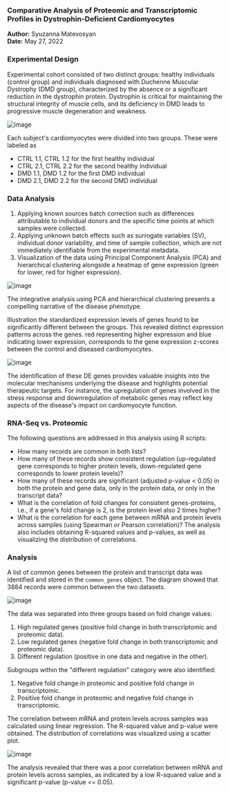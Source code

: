 ### Comparative Analysis of Proteomic and Transcriptomic Profiles in Dystrophin-Deficient Cardiomyocytes

**Author:** Syuzanna Matevosyan \
**Date:** May 27, 2022

### Experimental Design 

Experimental cohort consisted of two distinct groups: healthy individuals (control group) and individuals diagnosed with Duchenne Muscular Dystrophy (DMD group), characterized by the absence or a significant reduction in the dystrophin protein. Dystrophin is critical for maintaining the structural integrity of muscle cells, and its deficiency in DMD leads to progressive muscle degeneration and weakness.

![image](https://github.com/symatevo/DMD-Cardiomyocyte-Analysis/assets/74954267/40daec59-7bb8-49ef-aa0a-c133ddeda88b)

Each subject's cardiomyocytes were divided into two groups. 
These were labeled as 
- CTRL 1.1, CTRL 1.2 for the first healthy individual
- CTRL 2.1, CTRL 2.2 for the second healthy individual
- DMD 1.1, DMD 1.2 for the first DMD individual
- DMD 2.1, DMD 2.2 for the second DMD individual

### Data Analysis

1. Applying known sources batch correction such as differences attributable to individual donors and the specific time points at which samples were collected. 
2. Applying unknown batch effects such as surrogate variables (SV), individual donor variability, and time of sample collection, which are not immediately identifiable from the experimental metadata. 
3. Visualization of the data using Principal Component Analysis (PCA) and hierarchical clustering alongside a heatmap of gene expression (green for lower, red for higher expression).

![image](https://github.com/symatevo/DMD-Cardiomyocyte-Analysis/assets/74954267/eb683496-8b93-4f40-9655-5302fc1c513e)

The integrative analysis using PCA and hierarchical clustering presents a compelling narrative of the disease phenotype.


Illustration the standardized expression levels of genes found to be significantly different between the groups. This revealed distinct expression patterns across the genes.
red representing higher expression and blue indicating lower expression, corresponds to the gene expression z-scores between the control and diseased cardiomyocytes.

![image](https://github.com/symatevo/DMD-Cardiomyocyte-Analysis/assets/74954267/22b64451-107d-4f88-803d-b166591add9b)

The identification of these DE genes provides valuable insights into the molecular mechanisms underlying the disease and highlights potential therapeutic targets. For instance, the upregulation of genes involved in the stress response and downregulation of metabolic genes may reflect key aspects of the disease's impact on cardiomyocyte function.

### RNA-Seq vs. Proteomic

The following questions are addressed in this analysis using R scripts:
- How many records are common in both lists?
- How many of these records show consistent regulation (up-regulated gene corresponds to higher protein levels, down-regulated gene corresponds to lower protein levels)?
- How many of these records are significant (adjusted p-value < 0.05) in both the protein and gene data, only in the protein data, or only in the transcript data?
- What is the correlation of fold changes for consistent genes-proteins, i.e., if a gene's fold change is 2, is the protein level also 2 times higher?
- What is the correlation for each gene between mRNA and protein levels across samples (using Spearman or Pearson correlation)? The analysis also includes obtaining R-squared values and p-values, as well as visualizing the distribution of correlations.

### Analysis

A list of common genes between the protein and transcript data was identified and stored in the `common_genes` object.
The diagram showed that 3884 records were common between the two datasets.

![image](https://github.com/symatevo/DMD-Cardiomyocyte-Analysis/assets/74954267/6481d7fa-695c-42dc-a9dd-36c439ab9cc2)


The data was separated into three groups based on fold change values:

1. High regulated genes (positive fold change in both transcriptomic and proteomic data).
2. Low regulated genes (negative fold change in both transcriptomic and proteomic data).
3. Different regulation (positive in one data and negative in the other).

Subgroups within the "different regulation" category were also identified:

1. Negative fold change in proteomic and positive fold change in transcriptomic.
2. Positive fold change in proteomic and negative fold change in transcriptomic.

The correlation between mRNA and protein levels across samples was calculated using linear regression. The R-squared value and p-value were obtained. The distribution of correlations was visualized using a scatter plot.

![image](https://github.com/symatevo/DMD-Cardiomyocyte-Analysis/assets/74954267/be2b37da-9230-428b-91ee-d5badde7e314)

The analysis revealed that there was a poor correlation between mRNA and protein levels across samples, as indicated by a low R-squared value and a significant p-value (p-value <= 0.05). 

